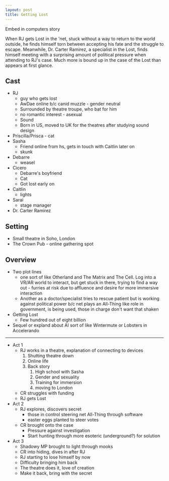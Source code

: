 ```yaml
---
layout: post
title: Getting Lost
---
```


Embed in computers story

When RJ gets Lost in the 'net, stuck without a way to return to the world outside, he finds himself torn between accepting his fate and the struggle to escape.  Meanwhile, Dr. Carter Ramirez, a specialist in the Lost, finds himself meeting with a surprising amount of political pressure when attending to RJ's case.  Much more is bound up in the case of the Lost than appears at first glance.

## Cast
* RJ
    * guy who gets lost
    * AwDae online b/c canid muzzle - gender neutral
    * Surrounded by theatre troupe, who bat for him
    * no romantic interest - asexual
    * Sound
    * Born in US, moved to UK for the theatres after studying sound design
* Priscilla/Prisca - cat
* Sasha
    * Friend online from hs, gets in touch with Caitlin later on
    * skunk
* Debarre
    * weasel
* Cicero
    * Debarre's boyfriend
    * Cat
    * Got lost early on
* Caitlin
    * lights
* Sarai
    * stage manager
* Dr. Carter Ramirez

## Setting

* Small theatre in Soho, London
* The Crown Pub - online gathering spot

## Overview

* Two plot lines
    * one sort of like Otherland and The Matrix and The Cell.  Log into a VR/AR world to interact, but get stuck in there, trying to find a way out - furries at risk due to affluence and desire for more immersive interaction
    * Another as a doctor/specialist tries to rescue patient but is working against political power b/c net plays an All-Thing like role in government, is being used, those in charge don't want that shaken
* Getting Lost
    * Few hundred out of eight billion
* Sequel or expland about AI sort of like Wintermute or Lobsters in Accelerando

-----

* Act 1
    * RJ works in a theatre, explanation of connecting to devices
        1. Shutting theatre down
        2. Online life
        3. Back story
            1. High school with Sasha
            2. Gender and sexuality
            3. Training for immersion
            4. moving to London
    * CR struggles with funding
    * RJ gets Lost
* Act 2
    * RJ explores, discovers secret
        * those in control steering net All-Thing through software
        * easter eggs planted to steer votes
    * CR brought onto the case
        * Pressure against investigation
        * Start hunting through more esoteric (underground?) for solution
* Act 3
    * Shadowy MP brought to light through mooks
    * CR into hiding, dives in after RJ
    * RJ starting to lose himself by now
    * Difficulty bringing him back
    * The theatre does it, love of creation
    * Make it back, bring with the secret
